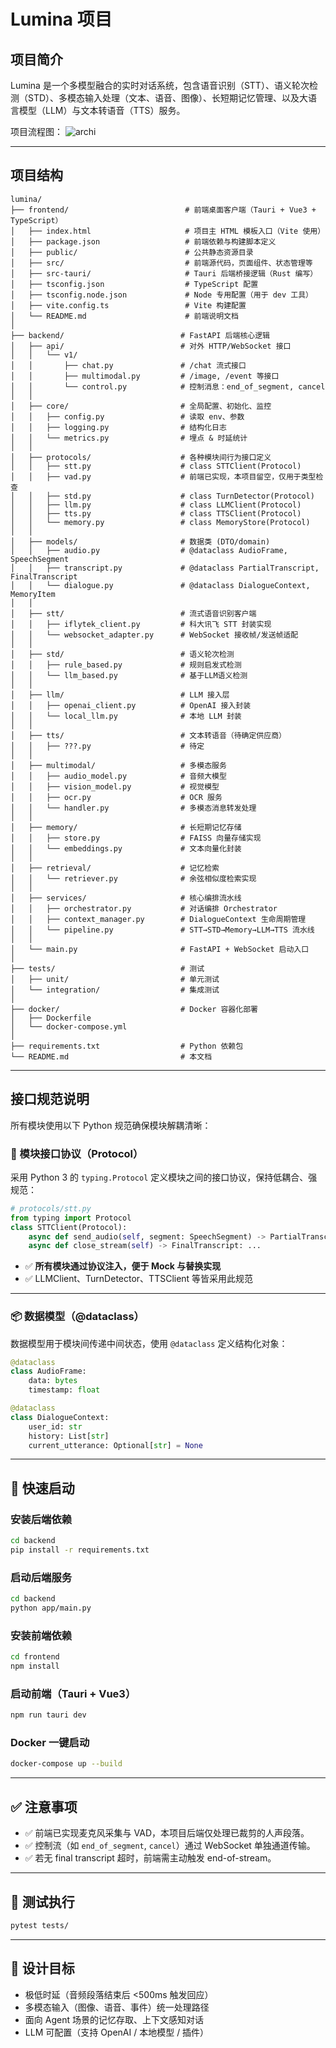 # Lumina 项目

## 项目简介

Lumina 是一个多模型融合的实时对话系统，包含语音识别（STT）、语义轮次检测（STD）、多模态输入处理（文本、语音、图像）、长短期记忆管理、以及大语言模型（LLM）与文本转语音（TTS）服务。

项目流程图：
![archi](https://github.com/user-attachments/assets/7655ce84-c09b-44ad-ac36-3510b101026e)


---

## 项目结构

```
lumina/
├── frontend/                          # 前端桌面客户端（Tauri + Vue3 + TypeScript）
│   ├── index.html                     # 项目主 HTML 模板入口（Vite 使用）
│   ├── package.json                   # 前端依赖与构建脚本定义
│   ├── public/                        # 公共静态资源目录
│   ├── src/                           # 前端源代码，页面组件、状态管理等
│   ├── src-tauri/                     # Tauri 后端桥接逻辑（Rust 编写）
│   ├── tsconfig.json                  # TypeScript 配置
│   ├── tsconfig.node.json             # Node 专用配置（用于 dev 工具）
│   ├── vite.config.ts                 # Vite 构建配置
│   └── README.md                      # 前端说明文档
│
├── backend/                          # FastAPI 后端核心逻辑
│   ├── api/                          # 对外 HTTP/WebSocket 接口
│   │   └── v1/
│   │       ├── chat.py               # /chat 流式接口
│   │       ├── multimodal.py         # /image, /event 等接口
│   │       └── control.py            # 控制消息：end_of_segment, cancel
│   │
│   ├── core/                         # 全局配置、初始化、监控
│   │   ├── config.py                 # 读取 env、参数
│   │   ├── logging.py                # 结构化日志
│   │   └── metrics.py                # 埋点 & 时延统计
│   │
│   ├── protocols/                    # 各种模块间行为接口定义
│   │   ├── stt.py                    # class STTClient(Protocol)
│   │   ├── vad.py                    # 前端已实现，本项目留空，仅用于类型检查
│   │   ├── std.py                    # class TurnDetector(Protocol)
│   │   ├── llm.py                    # class LLMClient(Protocol)
│   │   ├── tts.py                    # class TTSClient(Protocol)
│   │   └── memory.py                 # class MemoryStore(Protocol)
│   │
│   ├── models/                       # 数据类 (DTO/domain)
│   │   ├── audio.py                  # @dataclass AudioFrame, SpeechSegment
│   │   ├── transcript.py             # @dataclass PartialTranscript, FinalTranscript
│   │   └── dialogue.py               # @dataclass DialogueContext, MemoryItem
│   │                   
│   ├── stt/                          # 流式语音识别客户端
│   │   ├── iflytek_client.py         # 科大讯飞 STT 封装实现
│   │   └── websocket_adapter.py      # WebSocket 接收帧/发送帧适配
│   │
│   ├── std/                          # 语义轮次检测
│   │   ├── rule_based.py             # 规则启发式检测
│   │   └── llm_based.py              # 基于LLM语义检测
│   │
│   ├── llm/                          # LLM 接入层
│   │   ├── openai_client.py          # OpenAI 接入封装
│   │   └── local_llm.py              # 本地 LLM 封装
│   │
│   ├── tts/                          # 文本转语音（待确定供应商）                         
│   │   ├── ???.py                    # 待定
│   │
│   ├── multimodal/                   # 多模态服务
│   │   ├── audio_model.py            # 音频大模型
│   │   ├── vision_model.py           # 视觉模型
│   │   ├── ocr.py                    # OCR 服务
│   │   └── handler.py                # 多模态消息转发处理
│   │
│   ├── memory/                       # 长短期记忆存储
│   │   ├── store.py                  # FAISS 向量存储实现
│   │   └── embeddings.py             # 文本向量化封装
│   │
│   ├── retrieval/                    # 记忆检索
│   │   └── retriever.py              # 余弦相似度检索实现
│   │
│   ├── services/                     # 核心编排流水线
│   │   ├── orchestrator.py           # 对话编排 Orchestrator
│   │   ├── context_manager.py        # DialogueContext 生命周期管理
│   │   └── pipeline.py               # STT→STD→Memory→LLM→TTS 流水线
│   │
│   └── main.py                       # FastAPI + WebSocket 启动入口
│
├── tests/                            # 测试
│   ├── unit/                         # 单元测试
│   └── integration/                  # 集成测试
│
├── docker/                           # Docker 容器化部署
│   ├── Dockerfile
│   └── docker-compose.yml
│
├── requirements.txt                  # Python 依赖包
└── README.md                         # 本文档
```

---

## 接口规范说明

所有模块使用以下 Python 规范确保模块解耦清晰：

### 🔗 模块接口协议（Protocol）

采用 Python 3 的 `typing.Protocol` 定义模块之间的接口协议，保持低耦合、强规范：

```python
# protocols/stt.py
from typing import Protocol
class STTClient(Protocol):
    async def send_audio(self, segment: SpeechSegment) -> PartialTranscript: ...
    async def close_stream(self) -> FinalTranscript: ...
```

* ✅ **所有模块通过协议注入，便于 Mock 与替换实现**
* ✅ LLMClient、TurnDetector、TTSClient 等皆采用此规范

---

### 📦 数据模型（@dataclass）

数据模型用于模块间传递中间状态，使用 `@dataclass` 定义结构化对象：

```python
@dataclass
class AudioFrame:
    data: bytes
    timestamp: float

@dataclass
class DialogueContext:
    user_id: str
    history: List[str]
    current_utterance: Optional[str] = None
```

---

## 🚀 快速启动

### 安装后端依赖

```bash
cd backend
pip install -r requirements.txt
```

### 启动后端服务

```bash
cd backend
python app/main.py
```

### 安装前端依赖

```bash
cd frontend
npm install
```

### 启动前端（Tauri + Vue3）

```bash
npm run tauri dev
```

### Docker 一键启动

```bash
docker-compose up --build
```

---

## ✅ 注意事项

* ✅ 前端已实现麦克风采集与 VAD，本项目后端仅处理已裁剪的人声段落。
* ✅ 控制流（如 `end_of_segment`, `cancel`）通过 WebSocket 单独通道传输。
* ✅ 若无 final transcript 超时，前端需主动触发 end-of-stream。

---

## 🧪 测试执行

```bash
pytest tests/
```

---

## 🧠 设计目标

* 极低时延（音频段落结束后 <500ms 触发回应）
* 多模态输入（图像、语音、事件）统一处理路径
* 面向 Agent 场景的记忆存取、上下文感知对话
* LLM 可配置（支持 OpenAI / 本地模型 / 插件）


